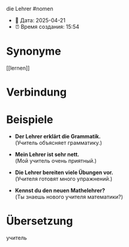die Lehrer
#nomen
- 📍 Дата: 2025-04-21
- ⏰ Время создания: 15:54
# Synonyme
[[lernen]]
# Verbindung 

# Beispiele
- **Der Lehrer erklärt die Grammatik.**  
    (Учитель объясняет грамматику.)
    
- **Mein Lehrer ist sehr nett.**  
    (Мой учитель очень приятный.)
    
- **Die Lehrer bereiten viele Übungen vor.**  
    (Учителя готовят много упражнений.)
    
- **Kennst du den neuen Mathelehrer?**  
    (Ты знаешь нового учителя математики?)
# Übersetzung
учитель